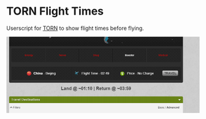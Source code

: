 # TORN Flight Times

Userscript for [TORN](https://www.torn.com/) to show flight times before flying.

![](screenshot.png)
